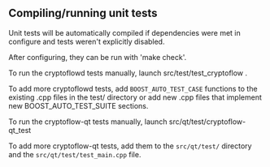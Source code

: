 Compiling/running unit tests
------------------------------------

Unit tests will be automatically compiled if dependencies were met in configure
and tests weren't explicitly disabled.

After configuring, they can be run with 'make check'.

To run the cryptoflowd tests manually, launch src/test/test_cryptoflow .

To add more cryptoflowd tests, add `BOOST_AUTO_TEST_CASE` functions to the existing
.cpp files in the test/ directory or add new .cpp files that
implement new BOOST_AUTO_TEST_SUITE sections.

To run the cryptoflow-qt tests manually, launch src/qt/test/cryptoflow-qt_test

To add more cryptoflow-qt tests, add them to the `src/qt/test/` directory and
the `src/qt/test/test_main.cpp` file.
